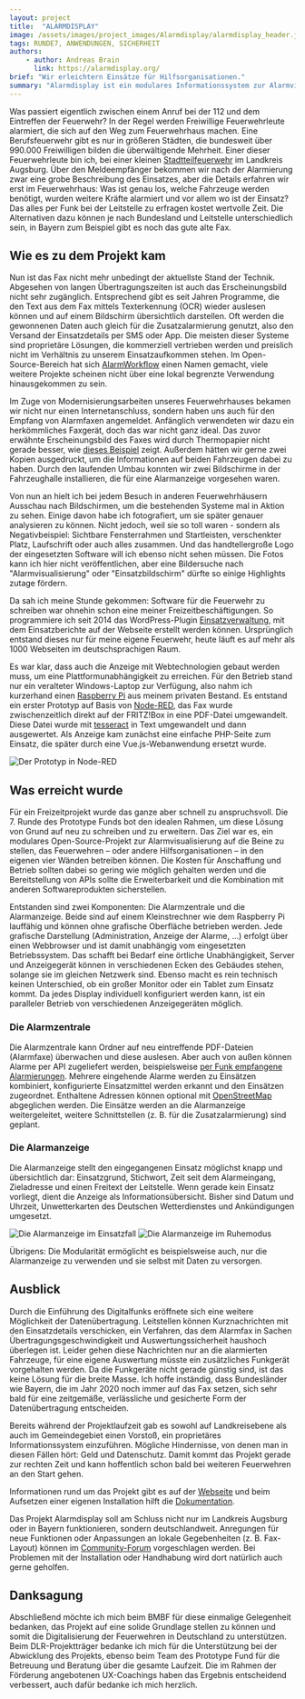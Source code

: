 ```yaml
---
layout: project
title:  "ALARMDISPLAY"
image: /assets/images/project_images/Alarmdisplay/alarmdisplay_header.jpg
tags: RUNDE7, ANWENDUNGEN, SICHERHEIT
authors:
    - author: Andreas Brain
      link: https://alarmdisplay.org/
brief: "Wir erleichtern Einsätze für Hilfsorganisationen."
summary: "Alarmdisplay ist ein modulares Informationssystem zur Alarmvisualisierung für Feuerwehren und andere Hilfsorganisationen. Ebenso kann es zur Zusatzalarmierung verwendet und durch seine vielen Schnittstellen mit anderer Software verknüpft werden."
---
```


Was passiert eigentlich zwischen einem Anruf bei der 112 und dem Eintreffen der Feuerwehr?
In der Regel werden Freiwillige Feuerwehrleute alarmiert, die sich auf den Weg zum Feuerwehrhaus machen.
Eine Berufsfeuerwehr gibt es nur in größeren Städten, die bundesweit über 990.000 Freiwilligen bilden die überwältigende Mehrheit.
Einer dieser Feuerwehrleute bin ich, bei einer kleinen [Stadtteilfeuerwehr](https://www.feuerwehr-ottmarshausen.de/) im Landkreis Augsburg.
Über den Meldeempfänger bekommen wir nach der Alarmierung zwar eine grobe Beschreibung des Einsatzes, aber die Details erfahren wir erst im Feuerwehrhaus:
Was ist genau los, welche Fahrzeuge werden benötigt, wurden weitere Kräfte alarmiert und vor allem wo ist der Einsatz?
Das alles per Funk bei der Leitstelle zu erfragen kostet wertvolle Zeit.
Die Alternativen dazu können je nach Bundesland und Leitstelle unterschiedlich sein, in Bayern zum Beispiel gibt es noch das gute alte Fax.

## Wie es zu dem Projekt kam

Nun ist das Fax nicht mehr unbedingt der aktuellste Stand der Technik.
Abgesehen von langen Übertragungszeiten ist auch das Erscheinungsbild nicht sehr zugänglich.
Entsprechend gibt es seit Jahren Programme, die den Text aus dem Fax mittels Texterkennung (OCR) wieder auslesen können und auf einem Bildschirm übersichtlich darstellen.
Oft werden die gewonnenen Daten auch gleich für die Zusatzalarmierung genutzt, also den Versand der Einsatzdetails per SMS oder App.
Die meisten dieser Systeme sind proprietäre Lösungen, die kommerziell vertrieben werden und preislich nicht im Verhältnis zu unserem Einsatzaufkommen stehen.
Im Open-Source-Bereich hat sich [AlarmWorkflow](https://github.com/OpenFireSource/AlarmWorkflow) einen Namen gemacht, viele weitere Projekte scheinen nicht über eine lokal begrenzte Verwendung hinausgekommen zu sein.

Im Zuge von Modernisierungsarbeiten unseres Feuerwehrhauses bekamen wir nicht nur einen Internetanschluss, sondern haben uns auch für den Empfang von Alarmfaxen angemeldet.
Anfänglich verwendeten wir dazu ein herkömmliches Faxgerät, doch das war nicht ganz ideal.
Das zuvor erwähnte Erscheinungsbild des Faxes wird durch Thermopapier nicht gerade besser, wie [dieses Beispiel](/assets/images/project_images/Alarmdisplay/Alarmfax-AW2012.jpg) zeigt.
Außerdem hätten wir gerne zwei Kopien ausgedruckt, um die Informationen auf beiden Fahrzeugen dabei zu haben.
Durch den laufenden Umbau konnten wir zwei Bildschirme in der Fahrzeughalle installieren, die für eine Alarmanzeige vorgesehen waren.

Von nun an hielt ich bei jedem Besuch in anderen Feuerwehrhäusern Ausschau nach Bildschirmen, um die bestehenden Systeme mal in Aktion zu sehen.
Einige davon habe ich fotografiert, um sie später genauer analysieren zu können.
Nicht jedoch, weil sie so toll waren - sondern als Negativbeispiel:
Sichtbare Fensterrahmen und Startleisten, verschenkter Platz, Laufschrift oder auch alles zusammen.
Und das handtellergroße Logo der eingesetzten Software will ich ebenso nicht sehen müssen.
Die Fotos kann ich hier nicht veröffentlichen, aber eine Bildersuche nach "Alarmvisualisierung" oder "Einsatzbildschirm" dürfte so einige Highlights zutage fördern.

Da sah ich meine Stunde gekommen: Software für die Feuerwehr zu schreiben war ohnehin schon eine meiner Freizeitbeschäftigungen.
So programmiere ich seit 2014 das WordPress-Plugin [Einsatzverwaltung](https://einsatzverwaltung.abrain.de/), mit dem Einsatzberichte auf der Webseite erstellt werden können.
Ursprünglich entstand dieses nur für meine eigene Feuerwehr, heute läuft es auf mehr als 1000 Webseiten im deutschsprachigen Raum.

Es war klar, dass auch die Anzeige mit Webtechnologien gebaut werden muss, um eine Plattformunabhängigkeit zu erreichen.
Für den Betrieb stand nur ein veralteter Windows-Laptop zur Verfügung, also nahm ich kurzerhand einen [Raspberry Pi](https://www.raspberrypi.org/) aus meinem privaten Bestand.
Es entstand ein erster Prototyp auf Basis von [Node-RED](https://nodered.org/), das Fax wurde zwischenzeitlich direkt auf der FRITZ!Box in eine PDF-Datei umgewandelt.
Diese Datei wurde mit [tesseract](https://tesseract-ocr.github.io/) in Text umgewandelt und dann ausgewertet.
Als Anzeige kam zunächst eine einfache PHP-Seite zum Einsatz, die später durch eine Vue.js-Webanwendung ersetzt wurde.

![Der Prototyp in Node-RED](/assets/images/project_images/Alarmdisplay/node-red.png)

## Was erreicht wurde

Für ein Freizeitprojekt wurde das ganze aber schnell zu anspruchsvoll.
Die 7. Runde des Prototype Funds bot den idealen Rahmen, um diese Lösung von Grund auf neu zu schreiben und zu erweitern.
Das Ziel war es, ein modulares Open-Source-Projekt zur Alarmvisualisierung auf die Beine zu stellen, das Feuerwehren – oder andere Hilfsorganisationen – in den eigenen vier Wänden betreiben können.
Die Kosten für Anschaffung und Betrieb sollten dabei so gering wie möglich gehalten werden und die Bereitstellung von APIs sollte die Erweiterbarkeit und die Kombination mit anderen Softwareprodukten sicherstellen.

Entstanden sind zwei Komponenten: Die Alarmzentrale und die Alarmanzeige.
Beide sind auf einem Kleinstrechner wie dem Raspberry Pi lauffähig und können ohne grafische Oberfläche betrieben werden.
Jede grafische Darstellung (Administration, Anzeige der Alarme, ...) erfolgt über einen Webbrowser und ist damit unabhängig vom eingesetzten Betriebssystem.
Das schafft bei Bedarf eine örtliche Unabhängigkeit, Server und Anzeigegerät können in verschiedenen Ecken des Gebäudes stehen, solange sie im gleichen Netzwerk sind.
Ebenso macht es rein technisch keinen Unterschied, ob ein großer Monitor oder ein Tablet zum Einsatz kommt.
Da jedes Display individuell konfiguriert werden kann, ist ein paralleler Betrieb von verschiedenen Anzeigegeräten möglich.

### Die Alarmzentrale

Die Alarmzentrale kann Ordner auf neu eintreffende PDF-Dateien (Alarmfaxe) überwachen und diese auslesen.
Aber auch von außen können Alarme per API zugeliefert werden, beispielsweise [per Funk empfangene Alarmierungen](https://de.wikipedia.org/wiki/Alarmierungssysteme_der_Feuerwehr).
Mehrere eingehende Alarme werden zu Einsätzen kombiniert, konfigurierte Einsatzmittel werden erkannt und den Einsätzen zugeordnet.
Enthaltene Adressen können optional mit [OpenStreetMap](https://www.openstreetmap.org/) abgeglichen werden.
Die Einsätze werden an die Alarmanzeige weitergeleitet, weitere Schnittstellen (z. B. für die Zusatzalarmierung) sind geplant.

### Die Alarmanzeige

Die Alarmanzeige stellt den eingegangenen Einsatz möglichst knapp und übersichtlich dar:
Einsatzgrund, Stichwort, Zeit seit dem Alarmeingang, Zieladresse und einen Freitext der Leitstelle.
Wenn gerade kein Einsatz vorliegt, dient die Anzeige als Informationsübersicht.
Bisher sind Datum und Uhrzeit, Unwetterkarten des Deutschen Wetterdienstes und Ankündigungen umgesetzt.

![Die Alarmanzeige im Einsatzfall](/assets/images/project_images/Alarmdisplay/einsatz-opt.jpg)
![Die Alarmanzeige im Ruhemodus](/assets/images/project_images/Alarmdisplay/ruhemodus-opt.jpg)

Übrigens: Die Modularität ermöglicht es beispielsweise auch, nur die Alarmanzeige zu verwenden und sie selbst mit Daten zu versorgen.

## Ausblick

Durch die Einführung des Digitalfunks eröffnete sich eine weitere Möglichkeit der Datenübertragung.
Leitstellen können Kurznachrichten mit den Einsatzdetails verschicken, ein Verfahren, das dem Alarmfax in Sachen Übertragungsgeschwindigkeit und Auswertungssicherheit haushoch überlegen ist.
Leider gehen diese Nachrichten nur an die alarmierten Fahrzeuge, für eine eigene Auswertung müsste ein zusätzliches Funkgerät vorgehalten werden.
Da die Funkgeräte nicht gerade günstig sind, ist das keine Lösung für die breite Masse.
Ich hoffe inständig, dass Bundesländer wie Bayern, die im Jahr 2020 noch immer auf das Fax setzen, sich sehr bald für eine zeitgemäße, verlässliche und gesicherte Form der Datenübertragung entscheiden.

Bereits während der Projektlaufzeit gab es sowohl auf Landkreisebene als auch im Gemeindegebiet einen Vorstoß, ein proprietäres Informationssystem einzuführen.
Mögliche Hindernisse, von denen man in diesen Fällen hört: Geld und Datenschutz.
Damit kommt das Projekt gerade zur rechten Zeit und kann hoffentlich schon bald bei weiteren Feuerwehren an den Start gehen.

Informationen rund um das Projekt gibt es auf der [Webseite](https://alarmdisplay.org/) und beim Aufsetzen einer eigenen Installation hilft die [Dokumentation](https://docs.alarmdisplay.org/).

Das Projekt Alarmdisplay soll am Schluss nicht nur im Landkreis Augsburg oder in Bayern funktionieren, sondern deutschlandweit.
Anregungen für neue Funktionen oder Anpassungen an lokale Gegebenheiten (z. B. Fax-Layout) können im [Community-Forum](https://community.alarmdisplay.org/) vorgeschlagen werden.
Bei Problemen mit der Installation oder Handhabung wird dort natürlich auch gerne geholfen.

## Danksagung

Abschließend möchte ich mich beim BMBF für diese einmalige Gelegenheit bedanken, das Projekt auf eine solide Grundlage stellen zu können und somit die Digitalisierung der Feuerwehren in Deutschland zu unterstützen.
Beim DLR-Projektträger bedanke ich mich für die Unterstützung bei der Abwicklung des Projekts, ebenso beim Team des Prototype Fund für die Betreuung und Beratung über die gesamte Laufzeit.
Die im Rahmen der Förderung angebotenen UX-Coachings haben das Ergebnis entscheidend verbessert, auch dafür bedanke ich mich herzlich.


